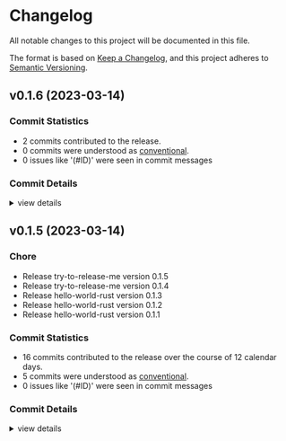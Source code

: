 # Changelog

All notable changes to this project will be documented in this file.

The format is based on [Keep a Changelog](https://keepachangelog.com/en/1.0.0/),
and this project adheres to [Semantic Versioning](https://semver.org/spec/v2.0.0.html).

## v0.1.6 (2023-03-14)

### Commit Statistics

<csr-read-only-do-not-edit/>

 - 2 commits contributed to the release.
 - 0 commits were understood as [conventional](https://www.conventionalcommits.org).
 - 0 issues like '(#ID)' were seen in commit messages

### Commit Details

<csr-read-only-do-not-edit/>

<details><summary>view details</summary>

 * **Uncategorized**
    - Add changelog ([`225e81f`](https://github.com/tanyagalkina/coverall/commit/225e81fb3f9bd17673f82462aa7d4718dac918eb))
    - Comment ([`3fa56a1`](https://github.com/tanyagalkina/coverall/commit/3fa56a13350ea90fa7040d9976775a603b1891be))
</details>

## v0.1.5 (2023-03-14)

<csr-id-6a1ddcc65f5c2793ce8e7f57b9f7d0458e2a2639/>
<csr-id-3229f7fa24b004893fc3a67a14a477c1933b066c/>
<csr-id-59980babf6cc4fb65bc0ec4c6a86fea1275f83a0/>
<csr-id-2064f29a71e263775a4f5a3833dbba24db925c5d/>
<csr-id-4c4050fd81b23503b8caba964d5203145a67d066/>

### Chore

 - <csr-id-6a1ddcc65f5c2793ce8e7f57b9f7d0458e2a2639/> Release try-to-release-me version 0.1.5
 - <csr-id-3229f7fa24b004893fc3a67a14a477c1933b066c/> Release try-to-release-me version 0.1.4
 - <csr-id-59980babf6cc4fb65bc0ec4c6a86fea1275f83a0/> Release hello-world-rust version 0.1.3
 - <csr-id-2064f29a71e263775a4f5a3833dbba24db925c5d/> Release hello-world-rust version 0.1.2
 - <csr-id-4c4050fd81b23503b8caba964d5203145a67d066/> Release hello-world-rust version 0.1.1

### Commit Statistics

<csr-read-only-do-not-edit/>

 - 16 commits contributed to the release over the course of 12 calendar days.
 - 5 commits were understood as [conventional](https://www.conventionalcommits.org).
 - 0 issues like '(#ID)' were seen in commit messages

### Commit Details

<csr-read-only-do-not-edit/>

<details><summary>view details</summary>

 * **Uncategorized**
    - Add comment to the test ([`2af60a3`](https://github.com/tanyagalkina/coverall/commit/2af60a384d786376f9cbf0695e08f766d0c4072d))
    - Release try-to-release-me version 0.1.5 ([`6a1ddcc`](https://github.com/tanyagalkina/coverall/commit/6a1ddcc65f5c2793ce8e7f57b9f7d0458e2a2639))
    - License ([`8e30754`](https://github.com/tanyagalkina/coverall/commit/8e307548f2857f8119abfe639c7966c3b0157834))
    - Release try-to-release-me version 0.1.4 ([`3229f7f`](https://github.com/tanyagalkina/coverall/commit/3229f7fa24b004893fc3a67a14a477c1933b066c))
    - Renamed try crate ([`179037a`](https://github.com/tanyagalkina/coverall/commit/179037a451e0afe7bef5d38f3c01ef267c8842b5))
    - Release hello-world-rust version 0.1.3 ([`59980ba`](https://github.com/tanyagalkina/coverall/commit/59980babf6cc4fb65bc0ec4c6a86fea1275f83a0))
    - Cargo manifest ([`3a7d063`](https://github.com/tanyagalkina/coverall/commit/3a7d063471e3a55ee2a5e8a198e226ab8ca19183))
    - Release hello-world-rust version 0.1.2 ([`2064f29`](https://github.com/tanyagalkina/coverall/commit/2064f29a71e263775a4f5a3833dbba24db925c5d))
    - Release hello-world-rust version 0.1.1 ([`4c4050f`](https://github.com/tanyagalkina/coverall/commit/4c4050fd81b23503b8caba964d5203145a67d066))
    - Cargo manifest ([`5778f58`](https://github.com/tanyagalkina/coverall/commit/5778f58ac81f06e24675ba7f49779197e50a1789))
    - Cargo manifest ([`3fb91fb`](https://github.com/tanyagalkina/coverall/commit/3fb91fb02b5e92e9837e72898813369f4b913d75))
    - License ([`374d15c`](https://github.com/tanyagalkina/coverall/commit/374d15c011684223fc2a88ef6ea64da518ca22e0))
    - Description ([`eac93ca`](https://github.com/tanyagalkina/coverall/commit/eac93ca1d58680b9c162a2973f151997f643625a))
    - Cargo file ([`205e2c5`](https://github.com/tanyagalkina/coverall/commit/205e2c5c921aca4dd869f0375dab1e5e3a37ea77))
    - Gitignore ([`cab411e`](https://github.com/tanyagalkina/coverall/commit/cab411ebfa1d2020c511b0030b0fca62c194ce6e))
    - [INIT] ([`c6b5724`](https://github.com/tanyagalkina/coverall/commit/c6b572405805bf2ed85bf21281fc0b23ee3f5d1e))
</details>

